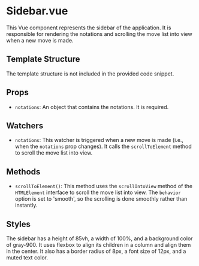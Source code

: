 # Sidebar.vue

This Vue component represents the sidebar of the application. It is responsible for rendering the notations and scrolling the move list into view when a new move is made.

## Template Structure

The template structure is not included in the provided code snippet.

## Props

- `notations`: An object that contains the notations. It is required.

## Watchers

- `notations`: This watcher is triggered when a new move is made (i.e., when the `notations` prop changes). It calls the `scrollToElement` method to scroll the move list into view.

## Methods

- `scrollToElement()`: This method uses the `scrollIntoView` method of the `HTMLElement` interface to scroll the move list into view. The `behavior` option is set to 'smooth', so the scrolling is done smoothly rather than instantly.

## Styles

The sidebar has a height of 85vh, a width of 100%, and a background color of gray-900. It uses flexbox to align its children in a column and align them in the center. It also has a border radius of 8px, a font size of 12px, and a muted text color.
